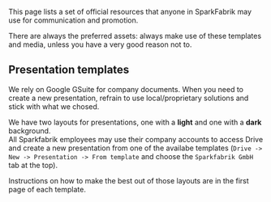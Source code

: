 This page lists a set of official resources that anyone in SparkFabrik may use for communication and promotion.

There are always the preferred assets: always make use of these templates and media, unless you have a very good reason not to.

## Presentation templates

We rely on Google GSuite for company documents. When you need to create a new presentation, refrain to use local/proprietary solutions and stick with what we chosed.  

We have two layouts for presentations, one with a **light** and one with a **dark** background.  
All Sparkfabrik employees may use their company accounts to access Drive and create a new presentation from one of the availabe templates (`Drive -> New -> Presentation -> From template` and choose the `Sparkfabrik GmbH` tab at the top).

Instructions on how to make the best out of those layouts are in the first page of each template.